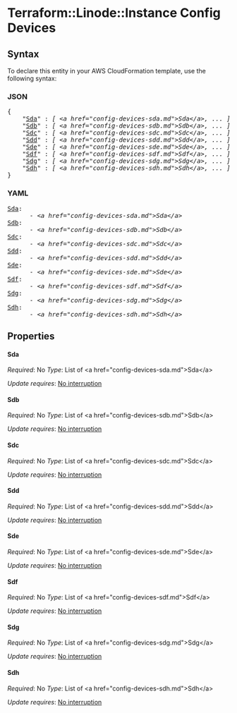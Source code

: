 # Terraform::Linode::Instance Config Devices

## Syntax

To declare this entity in your AWS CloudFormation template, use the following syntax:

### JSON

<pre>
{
    "<a href="#sda" title="Sda">Sda</a>" : <i>[ &lt;a href=&#34;config-devices-sda.md&#34;&gt;Sda&lt;/a&gt;, ... ]</i>,
    "<a href="#sdb" title="Sdb">Sdb</a>" : <i>[ &lt;a href=&#34;config-devices-sdb.md&#34;&gt;Sdb&lt;/a&gt;, ... ]</i>,
    "<a href="#sdc" title="Sdc">Sdc</a>" : <i>[ &lt;a href=&#34;config-devices-sdc.md&#34;&gt;Sdc&lt;/a&gt;, ... ]</i>,
    "<a href="#sdd" title="Sdd">Sdd</a>" : <i>[ &lt;a href=&#34;config-devices-sdd.md&#34;&gt;Sdd&lt;/a&gt;, ... ]</i>,
    "<a href="#sde" title="Sde">Sde</a>" : <i>[ &lt;a href=&#34;config-devices-sde.md&#34;&gt;Sde&lt;/a&gt;, ... ]</i>,
    "<a href="#sdf" title="Sdf">Sdf</a>" : <i>[ &lt;a href=&#34;config-devices-sdf.md&#34;&gt;Sdf&lt;/a&gt;, ... ]</i>,
    "<a href="#sdg" title="Sdg">Sdg</a>" : <i>[ &lt;a href=&#34;config-devices-sdg.md&#34;&gt;Sdg&lt;/a&gt;, ... ]</i>,
    "<a href="#sdh" title="Sdh">Sdh</a>" : <i>[ &lt;a href=&#34;config-devices-sdh.md&#34;&gt;Sdh&lt;/a&gt;, ... ]</i>
}
</pre>

### YAML

<pre>
<a href="#sda" title="Sda">Sda</a>: <i>
      - &lt;a href=&#34;config-devices-sda.md&#34;&gt;Sda&lt;/a&gt;</i>
<a href="#sdb" title="Sdb">Sdb</a>: <i>
      - &lt;a href=&#34;config-devices-sdb.md&#34;&gt;Sdb&lt;/a&gt;</i>
<a href="#sdc" title="Sdc">Sdc</a>: <i>
      - &lt;a href=&#34;config-devices-sdc.md&#34;&gt;Sdc&lt;/a&gt;</i>
<a href="#sdd" title="Sdd">Sdd</a>: <i>
      - &lt;a href=&#34;config-devices-sdd.md&#34;&gt;Sdd&lt;/a&gt;</i>
<a href="#sde" title="Sde">Sde</a>: <i>
      - &lt;a href=&#34;config-devices-sde.md&#34;&gt;Sde&lt;/a&gt;</i>
<a href="#sdf" title="Sdf">Sdf</a>: <i>
      - &lt;a href=&#34;config-devices-sdf.md&#34;&gt;Sdf&lt;/a&gt;</i>
<a href="#sdg" title="Sdg">Sdg</a>: <i>
      - &lt;a href=&#34;config-devices-sdg.md&#34;&gt;Sdg&lt;/a&gt;</i>
<a href="#sdh" title="Sdh">Sdh</a>: <i>
      - &lt;a href=&#34;config-devices-sdh.md&#34;&gt;Sdh&lt;/a&gt;</i>
</pre>

## Properties

#### Sda

_Required_: No
_Type_: List of &lt;a href=&#34;config-devices-sda.md&#34;&gt;Sda&lt;/a&gt;

_Update requires_: [No interruption](https://docs.aws.amazon.com/AWSCloudFormation/latest/UserGuide/using-cfn-updating-stacks-update-behaviors.html#update-no-interrupt)

#### Sdb

_Required_: No
_Type_: List of &lt;a href=&#34;config-devices-sdb.md&#34;&gt;Sdb&lt;/a&gt;

_Update requires_: [No interruption](https://docs.aws.amazon.com/AWSCloudFormation/latest/UserGuide/using-cfn-updating-stacks-update-behaviors.html#update-no-interrupt)

#### Sdc

_Required_: No
_Type_: List of &lt;a href=&#34;config-devices-sdc.md&#34;&gt;Sdc&lt;/a&gt;

_Update requires_: [No interruption](https://docs.aws.amazon.com/AWSCloudFormation/latest/UserGuide/using-cfn-updating-stacks-update-behaviors.html#update-no-interrupt)

#### Sdd

_Required_: No
_Type_: List of &lt;a href=&#34;config-devices-sdd.md&#34;&gt;Sdd&lt;/a&gt;

_Update requires_: [No interruption](https://docs.aws.amazon.com/AWSCloudFormation/latest/UserGuide/using-cfn-updating-stacks-update-behaviors.html#update-no-interrupt)

#### Sde

_Required_: No
_Type_: List of &lt;a href=&#34;config-devices-sde.md&#34;&gt;Sde&lt;/a&gt;

_Update requires_: [No interruption](https://docs.aws.amazon.com/AWSCloudFormation/latest/UserGuide/using-cfn-updating-stacks-update-behaviors.html#update-no-interrupt)

#### Sdf

_Required_: No
_Type_: List of &lt;a href=&#34;config-devices-sdf.md&#34;&gt;Sdf&lt;/a&gt;

_Update requires_: [No interruption](https://docs.aws.amazon.com/AWSCloudFormation/latest/UserGuide/using-cfn-updating-stacks-update-behaviors.html#update-no-interrupt)

#### Sdg

_Required_: No
_Type_: List of &lt;a href=&#34;config-devices-sdg.md&#34;&gt;Sdg&lt;/a&gt;

_Update requires_: [No interruption](https://docs.aws.amazon.com/AWSCloudFormation/latest/UserGuide/using-cfn-updating-stacks-update-behaviors.html#update-no-interrupt)

#### Sdh

_Required_: No
_Type_: List of &lt;a href=&#34;config-devices-sdh.md&#34;&gt;Sdh&lt;/a&gt;

_Update requires_: [No interruption](https://docs.aws.amazon.com/AWSCloudFormation/latest/UserGuide/using-cfn-updating-stacks-update-behaviors.html#update-no-interrupt)

